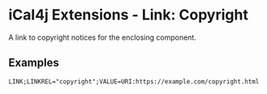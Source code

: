 # iCal4j Extensions - Link: Copyright

A link to copyright notices for the enclosing component.

## Examples

    LINK;LINKREL="copyright";VALUE=URI:https://example.com/copyright.html
